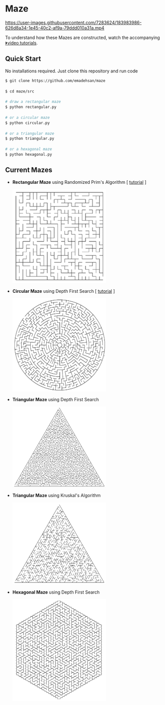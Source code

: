 # Maze

https://user-images.githubusercontent.com/7283624/183983986-626d8a34-1e45-40c2-af9a-79ddd010a31a.mp4


To understand how these Mazes are constructed, watch the accompanying [⏵︎video tutorials](https://www.youtube.com/watch?v=d5yzKkG1n1U&list=PLUNDATSEu7fiBiwCEkXr_ncDGYQMkoevr).

## Quick Start
No installations required. Just clone this repository and run code

```bash
$ git clone https://github.com/emadehsan/maze

$ cd maze/src

# draw a rectangular maze
$ python rectangular.py

# or a circular maze
$ python circular.py

# or a triangular maze
$ python triangular.py

# or a hexagonal maze
$ python hexagonal.py
```

## Current Mazes
* **Rectangular Maze** using Randomized Prim's Algorithm [ [tutorial](https://www.youtube.com/watch?v=d5yzKkG1n1U) ]

    <img src="./media/squared.png" alt="Squared Maze using Prims Algorithm" width="300"/>


* **Circular Maze** using Depth First Search [ [tutorial](https://www.youtube.com/watch?v=q7t8UVlu-Fk) ]
    
    <img src="./media/circular.png" alt="Circular Maze using Depth First Search" width="300"/>

* **Triangular Maze** using Depth First Search

    <img src="./media/triangular.PNG" alt="Triangular Maze using Depth First Search" width="300"/>

* **Triangular Maze** using Kruskal's Algorithm 
    
    <img src="./media/triangular_kruskal.PNG" alt="Triangular Maze using Kruskal Algorithm" width="300"/>

* **Hexagonal Maze** using Depth First Search 

    <img src="./media/hexagonal.PNG" alt="Hexagonal Maze using Depth First Search" width="300"/>

